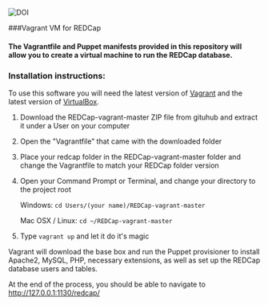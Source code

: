 ![DOI](https://zenodo.org/badge/DOI/10.5281/zenodo.803357.svg)

###Vagrant VM for REDCap

#### The Vagrantfile and Puppet manifests provided in this repository will allow you to create a virtual machine to run the REDCap database.

### Installation instructions:
To use this software you will need the latest version of [Vagrant](https://www.vagrantup.com/downloads.html) and the 
latest version of [VirtualBox](https://www.virtualbox.org/wiki/Downloads).

1. Download the REDCap-vagrant-master ZIP file from gituhub and extract it under a User on your computer

2. Open the "Vagrantfile" that came with the downloaded folder

3. Place your redcap folder in the REDCap-vagrant-master folder and change the Vagrantfile to match your REDCap folder version

4. Open your Command Prompt or Terminal, and change your directory to the project root 

      Windows: `cd Users/(your name)/REDCap-vagrant-master`

      Mac OSX / Linux: `cd ~/REDCap-vagrant-master`

5. Type `vagrant up` and let it do it's magic

Vagrant will download the base box and run the Puppet provisioner to install Apache2, MySQL, PHP, necessary extensions, as well as set up the REDCap database users and tables.

At the end of the process, you should be able to navigate to http://127.0.0.1:1130/redcap/
